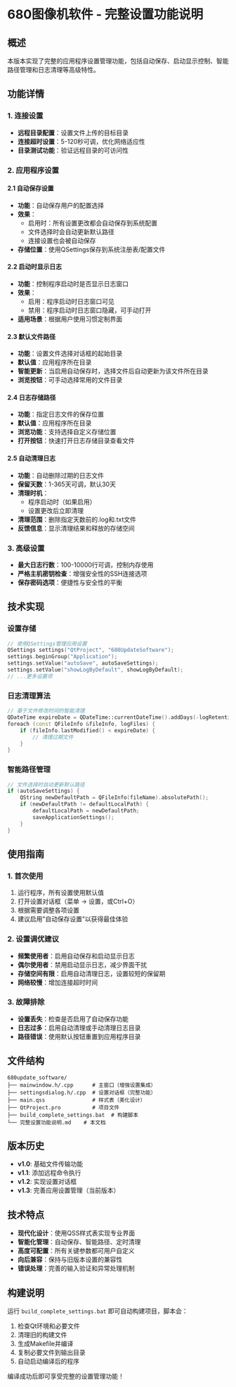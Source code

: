 # 680图像机软件 - 完整设置功能说明

## 概述
本版本实现了完整的应用程序设置管理功能，包括自动保存、启动显示控制、智能路径管理和日志清理等高级特性。

## 功能详情

### 1. 连接设置
- **远程目录配置**：设置文件上传的目标目录
- **连接超时设置**：5-120秒可调，优化网络适应性
- **目录测试功能**：验证远程目录的可访问性

### 2. 应用程序设置

#### 2.1 自动保存设置
- **功能**：自动保存用户的配置选择
- **效果**：
  - 启用时：所有设置更改都会自动保存到系统配置
  - 文件选择时会自动更新默认路径
  - 连接设置也会被自动保存
- **存储位置**：使用QSettings保存到系统注册表/配置文件

#### 2.2 启动时显示日志
- **功能**：控制程序启动时是否显示日志窗口
- **效果**：
  - 启用：程序启动时日志窗口可见
  - 禁用：程序启动时日志窗口隐藏，可手动打开
- **适用场景**：根据用户使用习惯定制界面

#### 2.3 默认文件路径
- **功能**：设置文件选择对话框的起始目录
- **默认值**：应用程序所在目录
- **智能更新**：当启用自动保存时，选择文件后自动更新为该文件所在目录
- **浏览按钮**：可手动选择常用的文件目录

#### 2.4 日志存储路径
- **功能**：指定日志文件的保存位置
- **默认值**：应用程序所在目录
- **浏览功能**：支持选择自定义存储位置
- **打开按钮**：快速打开日志存储目录查看文件

#### 2.5 自动清理日志
- **功能**：自动删除过期的日志文件
- **保留天数**：1-365天可调，默认30天
- **清理时机**：
  - 程序启动时（如果启用）
  - 设置更改后立即清理
- **清理范围**：删除指定天数前的.log和.txt文件
- **反馈信息**：显示清理结果和释放的存储空间

### 3. 高级设置
- **最大日志行数**：100-10000行可调，控制内存使用
- **严格主机密钥检查**：增强安全性的SSH连接选项
- **保存密码选项**：便捷性与安全性的平衡

## 技术实现

### 设置存储
```cpp
// 使用QSettings管理应用设置
QSettings settings("QtProject", "680UpdateSoftware");
settings.beginGroup("Application");
settings.setValue("autoSave", autoSaveSettings);
settings.setValue("showLogByDefault", showLogByDefault);
// ...更多设置项
```

### 日志清理算法
```cpp
// 基于文件修改时间的智能清理
QDateTime expireDate = QDateTime::currentDateTime().addDays(-logRetentionDays);
foreach (const QFileInfo &fileInfo, logFiles) {
    if (fileInfo.lastModified() < expireDate) {
        // 清理过期文件
    }
}
```

### 智能路径管理
```cpp
// 文件选择时自动更新默认路径
if (autoSaveSettings) {
    QString newDefaultPath = QFileInfo(fileName).absolutePath();
    if (newDefaultPath != defaultLocalPath) {
        defaultLocalPath = newDefaultPath;
        saveApplicationSettings();
    }
}
```

## 使用指南

### 1. 首次使用
1. 运行程序，所有设置使用默认值
2. 打开设置对话框（菜单 -> 设置，或Ctrl+O）
3. 根据需要调整各项设置
4. 建议启用"自动保存设置"以获得最佳体验

### 2. 设置调优建议
- **频繁使用者**：启用自动保存和启动显示日志
- **偶尔使用者**：禁用启动显示日志，减少界面干扰
- **存储空间有限**：启用自动清理日志，设置较短的保留期
- **网络较慢**：增加连接超时时间

### 3. 故障排除
- **设置丢失**：检查是否启用了自动保存功能
- **日志过多**：启用自动清理或手动清理日志目录
- **路径错误**：使用默认按钮重置到应用程序目录

## 文件结构
```
680update_software/
├── mainwindow.h/.cpp      # 主窗口（增强设置集成）
├── settingsdialog.h/.cpp  # 设置对话框（完整功能）
├── main.qss               # 样式表（美化设计）
├── QtProject.pro          # 项目文件
├── build_complete_settings.bat  # 构建脚本
└── 完整设置功能说明.md    # 本文档
```

## 版本历史
- **v1.0**: 基础文件传输功能
- **v1.1**: 添加远程命令执行
- **v1.2**: 实现设置对话框
- **v1.3**: 完善应用设置管理（当前版本）

## 技术特点
- **现代化设计**：使用QSS样式表实现专业界面
- **智能化管理**：自动保存、智能路径、定时清理
- **高度可配置**：所有关键参数都可用户自定义
- **向后兼容**：保持与旧版本设置的兼容性
- **错误处理**：完善的输入验证和异常处理机制

## 构建说明
运行 `build_complete_settings.bat` 即可自动构建项目，脚本会：
1. 检查Qt环境和必要文件
2. 清理旧的构建文件
3. 生成Makefile并编译
4. 复制必要文件到输出目录
5. 自动启动编译后的程序

编译成功后即可享受完整的设置管理功能！ 